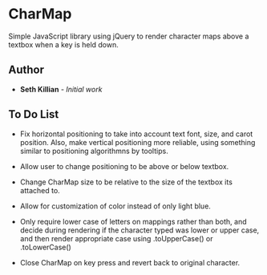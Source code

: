 # CharMap

Simple JavaScript library using jQuery to render character maps above a textbox when a key is held down.

## Author

* **Seth Killian** - *Initial work*


## To Do List

* Fix horizontal positioning to take into account text font, size, and carot position. Also, make vertical positioning more reliable, using something similar to positioning algorithmns by tooltips.

* Allow user to change positioning to be above or below textbox.

* Change CharMap size to be relative to the size of the textbox its attached to.

* Allow for customization of color instead of only light blue.

* Only require lower case of letters on mappings rather than both, and decide during rendering if the character typed was lower or upper case, and then render appropriate case using .toUpperCase() or .toLowerCase()

* Close CharMap on key press and revert back to original character.
